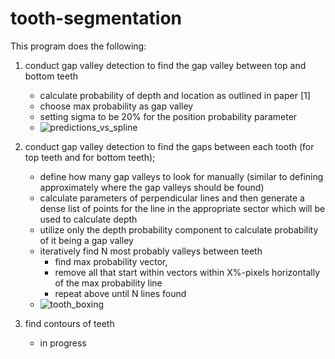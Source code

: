 # tooth-segmentation
This program does the following:
1. conduct gap valley detection to find the gap valley between top and bottom teeth
    - calculate probability of depth and location as outlined in paper [1]
    - choose max probability as gap valley
    - setting sigma to be 20% for the position probability parameter
    - ![predictions_vs_spline](https://user-images.githubusercontent.com/10381896/37637560-d1b405ee-2bde-11e8-9d63-f04147291601.png)
    
2. conduct gap valley detection to find the gaps between each tooth (for top teeth and for bottom teeth);
    - define how many gap valleys to look for manually (similar to defining approximately where the gap valleys should be found)
    - calculate parameters of perpendicular lines and then generate a dense list of points for the line in the appropriate sector which will be used to calculate depth
    - utilize only the depth probability component to calculate probability of it being a gap valley
    - iteratively find N most probably valleys between teeth
        - find max probability vector,
        - remove all that start within vectors within X%-pixels horizontally of the max probability line
        - repeat above until N lines found
    - ![tooth_boxing](https://user-images.githubusercontent.com/10381896/37637558-d19ee40c-2bde-11e8-841b-d90767aa18f4.png)

3. find contours of teeth
    - in progress
